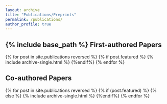```yaml
---
layout: archive
title: "Publications/Preprints"
permalink: /publications/
author_profile: true
---
```

{% include base_path %}
First-authored Papers
---
{% for post in site.publications reversed %}
{% if post.featured %}
  {% include archive-single.html %}
{%endif%}
{% endfor %}

Co-authored Papers
---
{% for post in site.publications reversed %}
{% if (post.featured) %}
{% else %}
{% include archive-single.html %}
{%endif%}
{% endfor %}